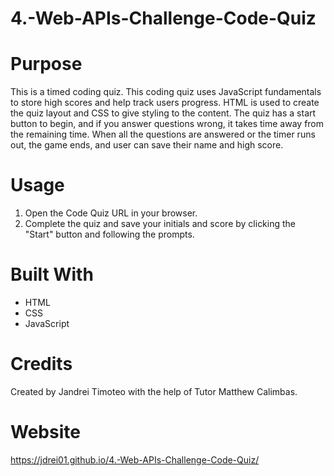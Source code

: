 # 4.-Web-APIs-Challenge-Code-Quiz

# Purpose
This is a timed coding quiz. This coding quiz uses JavaScript fundamentals to store high scores and help track users progress. HTML is used to create the quiz layout and CSS to give styling to the content. The quiz has a start button to begin, and if you answer questions wrong, it takes time away from the remaining time. When all the questions are answered or the timer runs out, the game ends, and user can save their name and high score.

# Usage
1. Open the Code Quiz URL in your browser.
2. Complete the quiz and save your initials and score by clicking the "Start" button and following the prompts.

# Built With
* HTML
* CSS
* JavaScript

# Credits
Created by Jandrei Timoteo with the help of Tutor Matthew Calimbas.

# Website
https://jdrei01.github.io/4.-Web-APIs-Challenge-Code-Quiz/